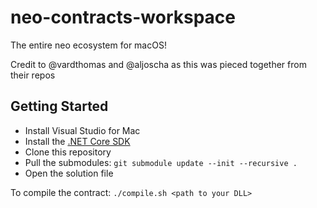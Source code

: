 # neo-contracts-workspace
The entire neo ecosystem for macOS!

Credit to @vardthomas and @aljoscha as this was pieced together from their repos

## Getting Started
* Install Visual Studio for Mac
* Install the [.NET Core SDK](https://github.com/dotnet/core/releases)
* Clone this repository
* Pull the submodules: `git submodule update --init --recursive .`
* Open the solution file

To compile the contract: `./compile.sh <path to your DLL>`
